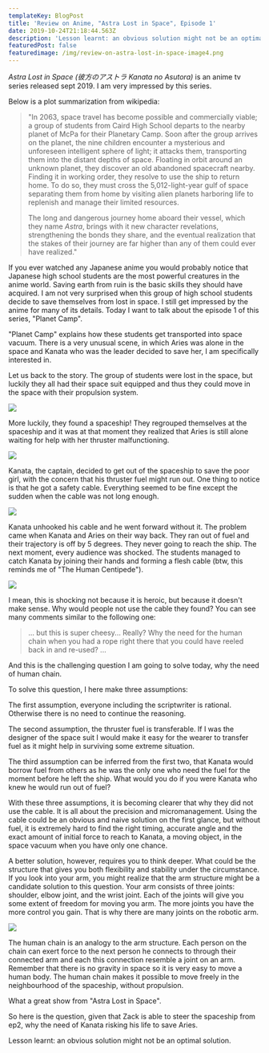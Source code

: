 ```yaml
---
templateKey: BlogPost
title: 'Review on Anime, "Astra Lost in Space", Episode 1'
date: 2019-10-24T21:18:44.563Z
description: 'Lesson learnt: an obvious solution might not be an optimal solution.'
featuredPost: false
featuredimage: /img/review-on-astra-lost-in-space-image4.png
---
```

*Astra Lost in Space (彼方のアストラ Kanata no Asutora)* is an anime tv
series released sept 2019. I am very impressed by this
series.



Below is a plot summarization from wikipedia:

> "In 2063, space travel has become possible and commercially viable; a
group of students from Caird High School departs to the nearby planet of
McPa for their Planetary Camp. Soon after the group arrives on the
planet, the nine children encounter a mysterious and unforeseen
intelligent sphere of light; it attacks them, transporting them into the
distant depths of space. Floating in orbit around an unknown planet,
they discover an old abandoned spacecraft nearby. Finding it in working
order, they resolve to use the ship to return home. To do so, they must
cross the 5,012-light-year gulf of space separating them from home by
visiting alien planets harboring life to replenish and manage their
limited resources.
>
> The long and dangerous journey home aboard their vessel, which they
name *Astra*, brings with it new character revelations, strengthening
the bonds they share, and the eventual realization that the stakes of
their journey are far higher than any of them could ever have
realized."



If you ever watched any Japanese anime you would probably notice that
Japanese high school students are the most powerful creatures in the
anime world. Saving earth from ruin is the basic skills they should have
acquired. I am not very surprised when this group of high school
students decide to save themselves from lost in space. I still get
impressed by the anime for many of its details. Today I want to talk
about the episode 1 of this series, \"Planet Camp\".

\"Planet Camp\" explains how these students get transported into space
vacuum. There is a very unusual scene, in which Aries was alone in the
space and Kanata who was the leader decided to save her, I am
specifically interested in.



Let us back to the story. The group of students were lost in the space,
but luckily they all had their space suit equipped and thus they could
move in the space with their propulsion
system.

![](/img/review-on-astra-lost-in-space-image2.png)

More luckily, they found a spaceship! They regrouped themselves at the
spaceship and it was at that moment they realized that Aries is still
alone waiting for help with her thruster malfunctioning.

![](/img/review-on-astra-lost-in-space-image3.png)


Kanata, the captain, decided to get out of the spaceship to save the
poor girl, with the concern that his thruster fuel might run out. One
thing to notice is that he got a safety cable. Everything seemed to be
fine except the sudden when the cable was not long
enough.

![](/img/review-on-astra-lost-in-space-image1.png)

Kanata unhooked his cable and he went forward without it. The problem
came when Kanata and Aries on their way back. They ran out of fuel and
their trajectory is off by 5 degrees. They never going to reach the
ship. The next moment, every audience was shocked. The students managed
to catch Kanata by joining their hands and forming a flesh cable (btw,
this reminds me of "The Human Centipede").



![](/img/review-on-astra-lost-in-space-image4.png)

I mean, this is shocking not because it is heroic, but because it
doesn't make sense. Why would people not use the cable they found? You
can see many comments similar to the following one:

> ... but this is super cheesy\... Really? Why the need for the human
chain when you had a rope right there that you could have reeled back in
and re-used? \...



And this is the challenging question I am going to solve today, why the
need of human chain.


To solve this question, I here make three assumptions:

The first assumption, everyone including the scriptwriter is rational.
Otherwise there is no need to continue the reasoning.


The second assumption, the thruster fuel is transferable. If I was the
designer of the space suit I would make it easy for the wearer to
transfer fuel as it might help in surviving some extreme
situation.



The third assumption can be inferred from the first two, that Kanata
would borrow fuel from others as he was the only one who need the fuel
for the moment before he left the ship. What would you do if you were
Kanata who knew he would run out of fuel?



With these three assumptions, it is becoming clearer that why they did
not use the cable. It is all about the precision and micromanagement.
Using the cable could be an obvious and naive solution on the first
glance, but without fuel, it is extremely hard to find the right timing,
accurate angle and the exact amount of initial force to reach to Kanata,
a moving object, in the space vacuum when you have only one
chance.

A better solution, however, requires you to think deeper. What could be
the structure that gives you both flexibility and stability under the
circumstance. If you look into your arm, you might realize that the arm
structure might be a candidate solution to this question. Your arm
consists of three joints: shoulder, elbow joint, and the wrist joint.
Each of the joints will give you some extent of freedom for moving you
arm. The more joints you have the more control you gain. That is why
there are many joints on the robotic arm.

![](/img/review-on-astra-lost-in-space-image5.png)

The human chain is an analogy to the arm structure. Each person on the
chain can exert force to the next person he connects to through their
connected arm and each this connection resemble a joint on an arm.
Remember that there is no gravity in space so it is very easy to move a
human body. The human chain makes it possible to move freely in the
neighbourhood of the spaceship, without propulsion.

What a great show from "Astra Lost in Space".

So here is the question, given that Zack is able to steer the spaceship
from ep2, why the need of Kanata risking his life to save
Aries.

Lesson learnt: an obvious solution might not be an optimal
solution.
